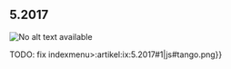 ## 5.2017
![No alt text available](/de/artikel/ix-5-2017.png)

TODO: fix indexmenu>:artikel:ix:5.2017#1|js#tango.png}}

